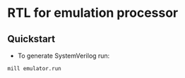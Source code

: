 # RTL for emulation processor

## Quickstart

- To generate SystemVerilog run:

```bash
mill emulator.run
```
